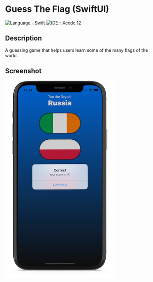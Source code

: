 # Guess The Flag (SwiftUI)

[![Language - Swift](https://img.shields.io/badge/Language-Swift-orange)](https://swift.org/about/)
[![IDE - Xcode 12](https://img.shields.io/badge/IDE-Xcode%2012-purple)](https://developer.apple.com/xcode/)

## Description

A guessing game that helps users learn some of the many flags of the world.

## Screenshot

![guesstheflag-demo](screenshots/guesstheflag-demo.png)
